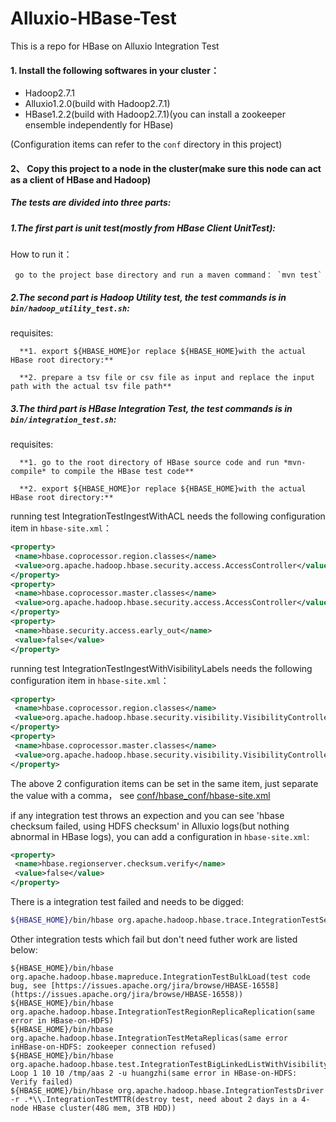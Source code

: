 # Alluxio-HBase-Test
This is a repo for HBase on Alluxio Integration Test

#### 1. Install the following softwares in your cluster：
+ Hadoop2.7.1
+ Alluxio1.2.0(build with Hadoop2.7.1)
+ HBase1.2.2(build with Hadoop2.7.1)(you can install a zookeeper ensemble independently for HBase)

(Configuration items can refer to the `conf` directory in this project)

#### 2、 Copy this project to a node in the cluster(make sure this node can act as a client of HBase and Hadoop)

##### The tests are divided into three parts:
##### 1.The first part is unit test(mostly from HBase Client UnitTest):
  
  How to run it：
  
     go to the project base directory and run a maven command： `mvn test`

##### 2.The second part is Hadoop Utility test, the test commands is in `bin/hadoop_utility_test.sh`:
  
  requisites:
  
      **1. export ${HBASE_HOME}or replace ${HBASE_HOME}with the actual HBase root directory:**
  
      **2. prepare a tsv file or csv file as input and replace the input path with the actual tsv file path**
  
##### 3.The third part is HBase Integration Test, the test commands is in `bin/integration_test.sh`:

  requisites:
  
      **1. go to the root directory of HBase source code and run *mvn-compile* to compile the HBase test code**
  
      **2. export ${HBASE_HOME}or replace ${HBASE_HOME}with the actual HBase root directory:**

  running test IntegrationTestIngestWithACL needs the following configuration item in `hbase-site.xml`：
  ```xml
  <property>
   <name>hbase.coprocessor.region.classes</name>
   <value>org.apache.hadoop.hbase.security.access.AccessController</value>
  </property>
  <property>
   <name>hbase.coprocessor.master.classes</name>
   <value>org.apache.hadoop.hbase.security.access.AccessController</value>
  </property>
  <property>
   <name>hbase.security.access.early_out</name>
   <value>false</value>
  </property>
  ```
  running test IntegrationTestIngestWithVisibilityLabels needs the following configuration item in `hbase-site.xml`：
  ```xml
  <property>
   <name>hbase.coprocessor.region.classes</name>
   <value>org.apache.hadoop.hbase.security.visibility.VisibilityController</value>
  </property>
  <property>
   <name>hbase.coprocessor.master.classes</name>
   <value>org.apache.hadoop.hbase.security.visibility.VisibilityController</value>
  </property>
  ```
  The above 2 configuration items can be set in the same item, just separate the value with a comma， see [conf/hbase_conf/hbase-site.xml](./conf/hbase_conf/hbase-site.xml)
  
  if any integration test throws an expection and you can see 'hbase checksum failed, using HDFS checksum' in Alluxio logs(but nothing abnormal in HBase logs), you can add a configuration in `hbase-site.xml`:
  ```xml
  <property>
   <name>hbase.regionserver.checksum.verify</name>
   <value>false</value>
  </property>
  ```
There is a integration test failed and needs to be digged:
```bash
${HBASE_HOME}/bin/hbase org.apache.hadoop.hbase.trace.IntegrationTestSendTraceRequests(OutOfOrderScannerNextException appears, this test can pass in HBase-on-HDFS, still working on it):
```
Other integration tests which fail but don't need futher work are listed below:
```
${HBASE_HOME}/bin/hbase org.apache.hadoop.hbase.mapreduce.IntegrationTestBulkLoad(test code bug, see [https://issues.apache.org/jira/browse/HBASE-16558](https://issues.apache.org/jira/browse/HBASE-16558))
${HBASE_HOME}/bin/hbase org.apache.hadoop.hbase.IntegrationTestRegionReplicaReplication(same error in HBase-on-HDFS)
${HBASE_HOME}/bin/hbase org.apache.hadoop.hbase.IntegrationTestMetaReplicas(same error inHBase-on-HDFS: zookeeper connection refused)
${HBASE_HOME}/bin/hbase org.apache.hadoop.hbase.test.IntegrationTestBigLinkedListWithVisibility Loop 1 10 10 /tmp/aas 2 -u huangzhi(same error in HBase-on-HDFS: Verify failed)
${HBASE_HOME}/bin/hbase org.apache.hadoop.hbase.IntegrationTestsDriver -r .*\\.IntegrationTestMTTR(destroy test, need about 2 days in a 4-node HBase cluster(48G mem, 3TB HDD))
```